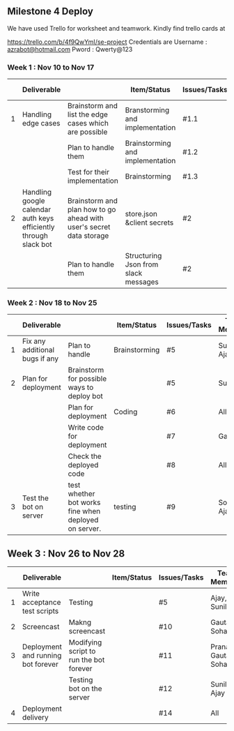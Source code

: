 
## Milestone 4 Deploy

We have used Trello for worksheet and teamwork. Kindly find trello cards at

https://trello.com/b/4f9QwYmI/se-project Credentials are Username : azrabot@hotmail.com Pword : Qwerty@123



### Week 1 : Nov 10 to Nov 17

|   | Deliverable                          |                              | Item/Status                                                           | Issues/Tasks                         | Team Members | Estimated Date      | Actual Date |        |
|---|-------------------------------------------|-------------------------|-----------------------------------------------------------------------|--------------------------------------|--------------|---------------------|-------------|--------|
| 1 | Handling edge cases                                                | Brainstorm and list the edge   cases which are possible               | Branstorming and implementation      | #1.1         | Gautam              | 16-Nov      | 16-Nov |
|   |                                                                    | Plan to handle them                                                   | Brainstorming and implementation     | #1.2         | Ajay, Sohan, Pranav | 16-Nov      | 16-Nov |
|   |                                                                    | Test for their implementation                                         | Brainstorming                        | #1.3         | Sohan, Pranav       | 16-Nov      | 16-Nov |
| 2 | Handling google calendar auth   keys efficiently through slack bot | Brainstorm and plan how to go   ahead with user's secret data storage | store.json &client secrets           | #2           | All                 | 18-Nov      | 18-Nov |
|   |                                                                    | Plan to handle them                                                   | Structuring Json from slack messages | #2           | Gautam, Pranav      | 18-Nov      | 18-Nov |


### Week 2 : Nov 18 to Nov 25

|   | Deliverable        |            | Item/Status                                            | Issues/Tasks   | Team Members | Estimated Date   | Actual Date |        |
|---|-----------------------|---------|--------------------------------------------------------|----------------|--------------|------------------|-------------|--------|
| 1 | Fix any additional bugs if any | Plan to handle                                         | Brainstorming  | #5           | Sunil, Ajay      | 23-Nov      | 23-Nov |
| 2 | Plan for deployment            | Brainstorm for possible ways to   deploy bot           |                | #5           | Sunil            | 23-Nov      | 23-Nov |
|   |                                | Plan for deployment                                    | Coding         | #6           | All              | 24-Nov      | 24-Nov |
|   |                                | Write code for deployment                              |                | #7           | Gautam           | 26-Nov      | 26-Nov |
|   |                                | Check the deployed code                                |                | #8           | All              | 26-Nov      | 26-Nov |
| 3 | Test the bot on server         | test whether bot works fine when   deployed on server. | testing        | #9           | Sohan Ajay Sunil | 26-Nov      | 26-Nov |


## Week 3 : Nov 26 to Nov 28

|   | Deliverable           |               | Item/Status                               | Issues/Tasks | Team Members | Estimated Date        | Actual Date |        |
|---|--------------------|------------------|-------------------------------------------|--------------|--------------|-----------------------|-------------|--------|
| 1 | Write acceptance test scripts        | Testing                                   |              | #5           | Ajay, Sunil           | 28-Nov      | 28-Nov |
| 2 | Screencast                           | Makng screencast                          |              | #10          | Gautam, Sohan         | 28-Nov      | 28-Nov |
| 3 | Deployment and running bot   forever | Modifying script to run the bot   forever |              | #11          | Pranav, Gautam, Sohan | 28-Nov      | 28-Nov |
|   |                                      | Testing bot on the server                 |              | #12          | Sunil, Ajay           | 28-Nov      | 28-Nov |
| 4 | Deployment delivery                  |                                           |              | #14          | All                   | 28-Nov      | 28-Nov |

